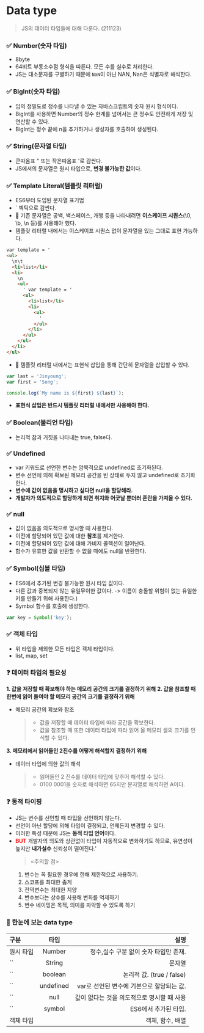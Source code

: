 # Data type

> JS의 데이터 타입들에 대해 다룬다. (211123)

### ✅ Number(숫자 타입)

- 8byte
- 64비트 부동소수점 형식을 따른다. 모든 수를 실수로 처리한다.
- JS는 대소문자를 구별하기 때문에 `NaN`이 아닌 NAN, Nan은 식별자로 해석한다.

### ✅ BigInt(숫자 타입)

- 임의 정밀도로 정수를 나타낼 수 있는 자바스크립트의 숫자 원시 형식이다.
- BigInt를 사용하면 Number의 정수 한계를 넘어서는 큰 정수도 안전하게 저장 및 연산할 수 있다.
- BigInt는 정수 끝에 n을 추가하거나 생성자를 호출하여 생성된다.

### ✅ String(문자열 타입)

- 큰따옴표 " 또는 작은따옴표 '로 감싼다.
- JS에서의 문자열은 원시 타입으로, **변경 불가능한 값**이다.

### ✅ Template Literal(템플릿 리터럴)

- ES6부터 도입된 문자열 표기법
- ` 벡틱으로 감싼다.
- 🔰 기존 문자열은 공백, 백스페이스, 개행 등을 나타내려면 **이스케이프 시퀀스**(\0, \b, \n 등)를 사용해야 했다.
- 템플릿 리터럴 내에서는 이스케이프 시퀀스 없이 문자열을 있는 그대로 표현 가능하다.

```html
var template = '
<ul>
  \n\t
  <li>list</li>
  <li>
    \n
    <ul>
      ' var template = '
      <ul>
        <li>list</li>
        <li>
          <ul>
            '
          </ul>
        </li>
      </ul>
    </ul>
  </li>
</ul>
```

- 🔰 템플릿 리터럴 내에서는 표현식 삽입을 통해 간단히 문자열을 삽입할 수 있다.

```js
var last = 'Jinyoung';
var first = 'Song';

console.log(`My name is ${first} ${last}`);
```

- **표현식 삽입은 반드시 템플릿 리터럴 내에서만 사용해야 한다.**

### ✅ Boolean(불리언 타입)

- 논리적 참과 거짓을 나타내는 true, false다.

### ✅ Undefined

- var 키워드로 선언한 변수는 암묵적으로 undefined로 초기화된다.
- 변수 선언에 의해 확보된 메모리 공간을 빈 상태로 두지 않고 undefined로 초기화한다.
- **변수에 값이 없음을 명시하고 싶다면 null을 할당해라.**
- **개발자가 의도적으로 할당하게 되면 취지와 어긋날 뿐더러 혼란을 가져올 수 있다.**

### ✅ null

- 값이 없음을 의도적으로 명시할 때 사용한다.
- 이전에 할당되어 있던 값에 대한 **참조**를 제거한다.
- 이전에 할당되어 있던 값에 대해 가비지 콜렉션이 일어난다.
- 함수가 유효한 값을 반환할 수 없을 때에도 null을 반환한다.

### ✅ Symbol(심볼 타입)

- ES6에서 추가된 변경 불가능한 원시 타입 값이다.
- 다른 값과 중복되지 않는 유일무이한 값이다. -> 이름이 충돌할 위험이 없는 유일한 키를 만들기 위해 사용한다.)
- Symbol 함수를 호출해 생성한다.

```js
var key = Symbol('key');
```

### ✅ 객체 타입

- 위 타입을 제외한 모든 타입은 객체 타입이다.
- list, map, set

### ❓ 데이터 타입의 필요성

**1. 값을 저장할 때 확보해야 하는 메모리 공간의 크기를 결정하기 위해**
**2. 값을 참조할 때 한번에 읽어 들여야 할 메모리 공간의 크기를 결정하기 위해**

- 메모리 공간의 확보와 참조
  > - 값을 저장할 때 데이터 타입에 따라 공간을 확보한다.
  > - 값을 참조할 때 또한 데이터 타입에 따라 읽어 올 메모리 셀의 크기를 인식할 수 있다.

**3. 메모리에서 읽어들인 2진수를 어떻게 해석할지 결정하기 위해**

- 데이터 타입에 의한 값의 해석
  > - 읽어들인 2 진수를 데이터 타입에 맞추어 해석할 수 있다.
  > - 0100 0001을 숫자로 해석하면 65지만 문자열로 해석하면 A이다.

### ❓ 동적 타이핑

- JS는 변수를 선언할 때 타입을 선언하지 않는다.
- 선언이 아닌 할당에 의해 타입이 결정되고, 언제든지 변경할 수 있다.
- 이러한 특성 때문에 JS는 **동적 타입 언어**이다.
- **<span style="color:red">BUT<span>** 개발자의 의도와 상관없이 타입이 자동적으로 변화하기도 하므로, 유연성이 높지만 **내가실수** 신뢰성이 떨어진다.'
  > <주의할 점>
  1. 변수는 꼭 필요한 경우에 한해 제한적으로 사용하기.
  2. 스코프를 최대한 좁게
  3. 전역변수는 최대한 지양
  4. 변수보다는 상수를 사용해 변화를 억제하기
  5. 변수 네이밍은 목적, 의미를 파악할 수 있도록 하기

### 🔎 한눈에 보는 data type

| 구분      |   타입    |                                       설명 |
| :-------- | :-------: | -----------------------------------------: |
| 원시 타입 |  Number   |      정수,실수 구분 없이 숫자 타입만 존재. |
| ``        |  String   |                                     문자열 |
| ``        |  boolean  |                  논리적 값. (true / false) |
| ``        | undefined |  var로 선언된 변수에 기본으로 할당되는 값. |
| ``        |   null    | 값이 없다는 것을 의도적으로 명시할 때 사용 |
| ``        |  symbol   |                       ES6에서 추가된 타입. |
| 객체 타입 |           |                           객체, 함수, 배열 |
